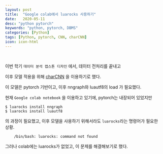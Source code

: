 ```yaml
---
layout: post
title:  "Google colab에서 luarocks 사용하기"
date:   2020-05-11
desc: "python pytorch"
keywords: "python, pytorch, DBMS"
categories: [Python]
tags: [Python, pytorch, CNN, charCNN]
icon: icon-html
---
```


<br>

이번 학기 `데이터 분석 캡스톤 디자인` 에서, 데이터 전처리를 끝내고

이후 모델 적용을 위해 [charCNN]("https://github.com/yoonkim/lstm-char-cnn") 을 이용하기로 했다.


이 모델은 pytorch 기반이고, 이후 nngraph와 luautf8의 load 가 필요했다.

현재 `Google colab notebook` 을 이용하고 있기에, pytorch는 내장되어 있었지만

```
$ luarocks install nngraph
$ luarocks install luautf8
```

의 과정이 필요했고, 이후 모델을 사용하기 위해서라도 `luarocks`라는 명령어가 필요한 상황.


```
    /bin/bash: luarocks: command not found
```


그러나 colab에는 luarocks가 없었고, 이 문제를 해결해보기로 했다.
